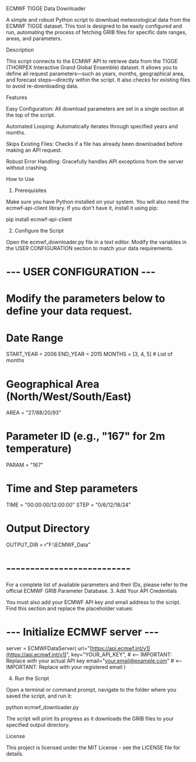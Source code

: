 ECMWF TIGGE Data Downloader

A simple and robust Python script to download meteorological data from the ECMWF TIGGE dataset. This tool is designed to be easily configured and run, automating the process of fetching GRIB files for specific date ranges, areas, and parameters.

Description

This script connects to the ECMWF API to retrieve data from the TIGGE (THORPEX Interactive Grand Global Ensemble) dataset. It allows you to define all request parameters—such as years, months, geographical area, and forecast steps—directly within the script. It also checks for existing files to avoid re-downloading data.

Features

Easy Configuration: All download parameters are set in a single section at the top of the script.

Automated Looping: Automatically iterates through specified years and months.

Skips Existing Files: Checks if a file has already been downloaded before making an API request.

Robust Error Handling: Gracefully handles API exceptions from the server without crashing.

How to Use

1. Prerequisites

Make sure you have Python installed on your system. You will also need the ecmwf-api-client library. If you don't have it, install it using pip:

pip install ecmwf-api-client


2. Configure the Script

Open the ecmwf_downloader.py file in a text editor. Modify the variables in the USER CONFIGURATION section to match your data requirements.

# --- USER CONFIGURATION ---
# Modify the parameters below to define your data request.

# Date Range
START_YEAR = 2006
END_YEAR = 2015
MONTHS = [3, 4, 5]  # List of months

# Geographical Area (North/West/South/East)
AREA = "27/88/20/93"

# Parameter ID (e.g., "167" for 2m temperature)
PARAM = "167"

# Time and Step parameters
TIME = "00:00:00/12:00:00"
STEP = "0/6/12/18/24"

# Output Directory
OUTPUT_DIR = r"F:\ECMWF_Data"
# --------------------------
For a complete list of available parameters and their IDs, please refer to the official ECMWF GRIB Parameter Database.
3. Add Your API Credentials

You must also add your ECMWF API key and email address to the script. Find this section and replace the placeholder values:

# --- Initialize ECMWF server ---
server = ECMWFDataServer(
    url="[https://api.ecmwf.int/v1](https://api.ecmwf.int/v1)",
    key="YOUR_API_KEY",  # <-- IMPORTANT: Replace with your actual API key
    email="your.email@example.com"  # <-- IMPORTANT: Replace with your registered email
)

4. Run the Script

Open a terminal or command prompt, navigate to the folder where you saved the script, and run it:

python ecmwf_downloader.py


The script will print its progress as it downloads the GRIB files to your specified output directory.

License

This project is licensed under the MIT License - see the LICENSE file for details.
